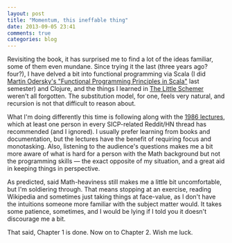 ```yaml
---
layout: post
title: "Momentum, this ineffable thing"
date: 2013-09-05 23:41
comments: true
categories: blog
---
```

Revisiting the book, it has surprised me to find a lot of the ideas familiar, some of them even mundane. Since trying it the last (three years ago? four?), I have delved a bit into functional programming via Scala (I did [Martin Odersky's "Functional Programming Principles in Scala"][progfun] last semester) and Clojure, and the things I learned in [The Little Schemer][littleschemer] weren't all forgotten. The substitution model, for one, feels very natural, and recursion is not that difficult to reason about.

What I'm doing differently this time is following along with the [1986 lectures][lectures], which at least one person in every SICP-related Reddit/HN thread has recommended (and I ignored). I usually prefer learning from books and documentation, but the lectures have the benefit of requiring focus and monotasking. Also, listening to the audience's questions makes me a bit more aware of what is hard for a person with the Math background but not the programming skills &mdash; the exact opposite of my situation, and a great aid in keeping things in perspective.

As predicted, said Math-heaviness still makes me a little bit uncomfortable, but I'm soldiering through. That means stopping at an exercise, reading Wikipedia and sometimes just taking things at face-value, as I don't have the intuitions someone more familiar with the subject matter would. It takes some patience, sometimes, and I would be lying if I told you it doesn't discourage me a bit.

That said, Chapter 1 is done. Now on to Chapter 2. Wish me luck.

[littleschemer]: http://mitpress.mit.edu/books/little-schemer
[progfun]: https://www.coursera.org/course/progfun
[lectures]: http://groups.csail.mit.edu/mac/classes/6.001/abelson-sussman-lectures/
